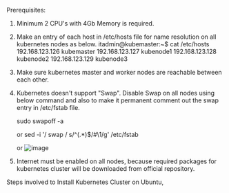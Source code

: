 Prerequisites:
1. Minimum 2 CPU's with 4Gb Memory is required.
2. Make an entry of each host in /etc/hosts file for name resolution on all kubernetes nodes as below.
    itadmin@kubemaster:~$ cat /etc/hosts
    192.168.123.126 kubemaster
    192.168.123.127 kubenode1
    192.168.123.128 kubenode2
    192.168.123.129 kubenode3

2. Make sure kubernetes master and worker nodes are reachable between each other.
3. Kubernetes doesn't support "Swap". Disable Swap on all nodes using below command and also to make it permanent comment out the swap entry in /etc/fstab file.

    sudo swapoff -a

   or
    sed -i '/ swap / s/^\(.*\)$/#\1/g' /etc/fstab

   or
   ![image](https://github.com/user-attachments/assets/df752cfb-58ba-44ec-9d6a-c3c0eb77440e)

5. Internet must be enabled on all nodes, because required packages for kubernetes cluster will be downloaded from official repository.

Steps involved to Install Kubernetes Cluster on Ubuntu,
